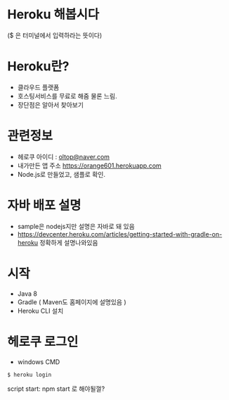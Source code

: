# Heroku 해봅시다
($ 은 터미널에서 입력하라는 뜻이다)

# Heroku란? 
- 클라우드 플랫폼
- 호스팅서비스를 무료로 해줌 물론 느림.
- 장단점은 알아서 찾아보기

# 관련정보
- 헤로쿠 아이디 : oltop@naver.com
- 내가만든 앱 주소 https://orange601.herokuapp.com
- Node.js로 만들었고, 샘플로 확인.

# 자바 배포 설명
- sample은 nodejs지만 설명은 자바로 돼 있음
- https://devcenter.heroku.com/articles/getting-started-with-gradle-on-heroku 정확하게 설명나와있음

# 시작
- Java 8
- Gradle ( Maven도 홈페이지에 설명있음 )
- Heroku CLI 설치

# 헤로쿠 로그인
- windows CMD

````command
$ heroku login
````

script 
start: npm start
로 해야될껄?
